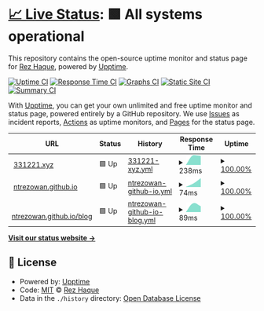 # [📈 Live Status](https://demo.upptime.js.org): <!--live status--> **🟩 All systems operational**

This repository contains the open-source uptime monitor and status page for [Rez Haque](https://demo.upptime.js.org), powered by [Upptime](https://github.com/upptime/upptime).

[![Uptime CI](https://github.com/ntrezowan/uptime/workflows/Uptime%20CI/badge.svg)](https://github.com/ntrezowan/uptime/actions?query=workflow%3A%22Uptime+CI%22)
[![Response Time CI](https://github.com/ntrezowan/uptime/workflows/Response%20Time%20CI/badge.svg)](https://github.com/ntrezowan/uptime/actions?query=workflow%3A%22Response+Time+CI%22)
[![Graphs CI](https://github.com/ntrezowan/uptime/workflows/Graphs%20CI/badge.svg)](https://github.com/ntrezowan/uptime/actions?query=workflow%3A%22Graphs+CI%22)
[![Static Site CI](https://github.com/ntrezowan/uptime/workflows/Static%20Site%20CI/badge.svg)](https://github.com/ntrezowan/uptime/actions?query=workflow%3A%22Static+Site+CI%22)
[![Summary CI](https://github.com/ntrezowan/uptime/workflows/Summary%20CI/badge.svg)](https://github.com/ntrezowan/uptime/actions?query=workflow%3A%22Summary+CI%22)

With [Upptime](https://upptime.js.org), you can get your own unlimited and free uptime monitor and status page, powered entirely by a GitHub repository. We use [Issues](https://github.com/ntrezowan/uptime/issues) as incident reports, [Actions](https://github.com/ntrezowan/uptime/actions) as uptime monitors, and [Pages](https://demo.upptime.js.org) for the status page.

<!--start: status pages-->
<!-- This summary is generated by Upptime (https://github.com/upptime/upptime) -->
<!-- Do not edit this manually, your changes will be overwritten -->
<!-- prettier-ignore -->
| URL | Status | History | Response Time | Uptime |
| --- | ------ | ------- | ------------- | ------ |
| <img alt="" src="https://icons.duckduckgo.com/ip3/331221.xyz.ico" height="13"> [331221.xyz](https://331221.xyz) | 🟩 Up | [331221-xyz.yml](https://github.com/ntrezowan/uptime/commits/HEAD/history/331221-xyz.yml) | <details><summary><img alt="Response time graph" src="./graphs/331221-xyz/response-time-week.png" height="20"> 238ms</summary><br><a href="https://ntrezowan.github.io/uptime/history/331221-xyz"><img alt="Response time 238" src="https://img.shields.io/endpoint?url=https%3A%2F%2Fraw.githubusercontent.com%2Fntrezowan%2Fuptime%2FHEAD%2Fapi%2F331221-xyz%2Fresponse-time.json"></a><br><a href="https://ntrezowan.github.io/uptime/history/331221-xyz"><img alt="24-hour response time 238" src="https://img.shields.io/endpoint?url=https%3A%2F%2Fraw.githubusercontent.com%2Fntrezowan%2Fuptime%2FHEAD%2Fapi%2F331221-xyz%2Fresponse-time-day.json"></a><br><a href="https://ntrezowan.github.io/uptime/history/331221-xyz"><img alt="7-day response time 238" src="https://img.shields.io/endpoint?url=https%3A%2F%2Fraw.githubusercontent.com%2Fntrezowan%2Fuptime%2FHEAD%2Fapi%2F331221-xyz%2Fresponse-time-week.json"></a><br><a href="https://ntrezowan.github.io/uptime/history/331221-xyz"><img alt="30-day response time 238" src="https://img.shields.io/endpoint?url=https%3A%2F%2Fraw.githubusercontent.com%2Fntrezowan%2Fuptime%2FHEAD%2Fapi%2F331221-xyz%2Fresponse-time-month.json"></a><br><a href="https://ntrezowan.github.io/uptime/history/331221-xyz"><img alt="1-year response time 238" src="https://img.shields.io/endpoint?url=https%3A%2F%2Fraw.githubusercontent.com%2Fntrezowan%2Fuptime%2FHEAD%2Fapi%2F331221-xyz%2Fresponse-time-year.json"></a></details> | <details><summary><a href="https://ntrezowan.github.io/uptime/history/331221-xyz">100.00%</a></summary><a href="https://ntrezowan.github.io/uptime/history/331221-xyz"><img alt="All-time uptime 100.00%" src="https://img.shields.io/endpoint?url=https%3A%2F%2Fraw.githubusercontent.com%2Fntrezowan%2Fuptime%2FHEAD%2Fapi%2F331221-xyz%2Fuptime.json"></a><br><a href="https://ntrezowan.github.io/uptime/history/331221-xyz"><img alt="24-hour uptime 100.00%" src="https://img.shields.io/endpoint?url=https%3A%2F%2Fraw.githubusercontent.com%2Fntrezowan%2Fuptime%2FHEAD%2Fapi%2F331221-xyz%2Fuptime-day.json"></a><br><a href="https://ntrezowan.github.io/uptime/history/331221-xyz"><img alt="7-day uptime 100.00%" src="https://img.shields.io/endpoint?url=https%3A%2F%2Fraw.githubusercontent.com%2Fntrezowan%2Fuptime%2FHEAD%2Fapi%2F331221-xyz%2Fuptime-week.json"></a><br><a href="https://ntrezowan.github.io/uptime/history/331221-xyz"><img alt="30-day uptime 100.00%" src="https://img.shields.io/endpoint?url=https%3A%2F%2Fraw.githubusercontent.com%2Fntrezowan%2Fuptime%2FHEAD%2Fapi%2F331221-xyz%2Fuptime-month.json"></a><br><a href="https://ntrezowan.github.io/uptime/history/331221-xyz"><img alt="1-year uptime 100.00%" src="https://img.shields.io/endpoint?url=https%3A%2F%2Fraw.githubusercontent.com%2Fntrezowan%2Fuptime%2FHEAD%2Fapi%2F331221-xyz%2Fuptime-year.json"></a></details>
| <img alt="" src="https://icons.duckduckgo.com/ip3/ntrezowan.github.io.ico" height="13"> [ntrezowan.github.io](https://ntrezowan.github.io) | 🟩 Up | [ntrezowan-github-io.yml](https://github.com/ntrezowan/uptime/commits/HEAD/history/ntrezowan-github-io.yml) | <details><summary><img alt="Response time graph" src="./graphs/ntrezowan-github-io/response-time-week.png" height="20"> 74ms</summary><br><a href="https://ntrezowan.github.io/uptime/history/ntrezowan-github-io"><img alt="Response time 74" src="https://img.shields.io/endpoint?url=https%3A%2F%2Fraw.githubusercontent.com%2Fntrezowan%2Fuptime%2FHEAD%2Fapi%2Fntrezowan-github-io%2Fresponse-time.json"></a><br><a href="https://ntrezowan.github.io/uptime/history/ntrezowan-github-io"><img alt="24-hour response time 74" src="https://img.shields.io/endpoint?url=https%3A%2F%2Fraw.githubusercontent.com%2Fntrezowan%2Fuptime%2FHEAD%2Fapi%2Fntrezowan-github-io%2Fresponse-time-day.json"></a><br><a href="https://ntrezowan.github.io/uptime/history/ntrezowan-github-io"><img alt="7-day response time 74" src="https://img.shields.io/endpoint?url=https%3A%2F%2Fraw.githubusercontent.com%2Fntrezowan%2Fuptime%2FHEAD%2Fapi%2Fntrezowan-github-io%2Fresponse-time-week.json"></a><br><a href="https://ntrezowan.github.io/uptime/history/ntrezowan-github-io"><img alt="30-day response time 74" src="https://img.shields.io/endpoint?url=https%3A%2F%2Fraw.githubusercontent.com%2Fntrezowan%2Fuptime%2FHEAD%2Fapi%2Fntrezowan-github-io%2Fresponse-time-month.json"></a><br><a href="https://ntrezowan.github.io/uptime/history/ntrezowan-github-io"><img alt="1-year response time 74" src="https://img.shields.io/endpoint?url=https%3A%2F%2Fraw.githubusercontent.com%2Fntrezowan%2Fuptime%2FHEAD%2Fapi%2Fntrezowan-github-io%2Fresponse-time-year.json"></a></details> | <details><summary><a href="https://ntrezowan.github.io/uptime/history/ntrezowan-github-io">100.00%</a></summary><a href="https://ntrezowan.github.io/uptime/history/ntrezowan-github-io"><img alt="All-time uptime 100.00%" src="https://img.shields.io/endpoint?url=https%3A%2F%2Fraw.githubusercontent.com%2Fntrezowan%2Fuptime%2FHEAD%2Fapi%2Fntrezowan-github-io%2Fuptime.json"></a><br><a href="https://ntrezowan.github.io/uptime/history/ntrezowan-github-io"><img alt="24-hour uptime 100.00%" src="https://img.shields.io/endpoint?url=https%3A%2F%2Fraw.githubusercontent.com%2Fntrezowan%2Fuptime%2FHEAD%2Fapi%2Fntrezowan-github-io%2Fuptime-day.json"></a><br><a href="https://ntrezowan.github.io/uptime/history/ntrezowan-github-io"><img alt="7-day uptime 100.00%" src="https://img.shields.io/endpoint?url=https%3A%2F%2Fraw.githubusercontent.com%2Fntrezowan%2Fuptime%2FHEAD%2Fapi%2Fntrezowan-github-io%2Fuptime-week.json"></a><br><a href="https://ntrezowan.github.io/uptime/history/ntrezowan-github-io"><img alt="30-day uptime 100.00%" src="https://img.shields.io/endpoint?url=https%3A%2F%2Fraw.githubusercontent.com%2Fntrezowan%2Fuptime%2FHEAD%2Fapi%2Fntrezowan-github-io%2Fuptime-month.json"></a><br><a href="https://ntrezowan.github.io/uptime/history/ntrezowan-github-io"><img alt="1-year uptime 100.00%" src="https://img.shields.io/endpoint?url=https%3A%2F%2Fraw.githubusercontent.com%2Fntrezowan%2Fuptime%2FHEAD%2Fapi%2Fntrezowan-github-io%2Fuptime-year.json"></a></details>
| <img alt="" src="https://icons.duckduckgo.com/ip3/ntrezowan.github.io.ico" height="13"> [ntrezowan.github.io/blog](https://ntrezowan.github.io/blog) | 🟩 Up | [ntrezowan-github-io-blog.yml](https://github.com/ntrezowan/uptime/commits/HEAD/history/ntrezowan-github-io-blog.yml) | <details><summary><img alt="Response time graph" src="./graphs/ntrezowan-github-io-blog/response-time-week.png" height="20"> 89ms</summary><br><a href="https://ntrezowan.github.io/uptime/history/ntrezowan-github-io-blog"><img alt="Response time 89" src="https://img.shields.io/endpoint?url=https%3A%2F%2Fraw.githubusercontent.com%2Fntrezowan%2Fuptime%2FHEAD%2Fapi%2Fntrezowan-github-io-blog%2Fresponse-time.json"></a><br><a href="https://ntrezowan.github.io/uptime/history/ntrezowan-github-io-blog"><img alt="24-hour response time 89" src="https://img.shields.io/endpoint?url=https%3A%2F%2Fraw.githubusercontent.com%2Fntrezowan%2Fuptime%2FHEAD%2Fapi%2Fntrezowan-github-io-blog%2Fresponse-time-day.json"></a><br><a href="https://ntrezowan.github.io/uptime/history/ntrezowan-github-io-blog"><img alt="7-day response time 89" src="https://img.shields.io/endpoint?url=https%3A%2F%2Fraw.githubusercontent.com%2Fntrezowan%2Fuptime%2FHEAD%2Fapi%2Fntrezowan-github-io-blog%2Fresponse-time-week.json"></a><br><a href="https://ntrezowan.github.io/uptime/history/ntrezowan-github-io-blog"><img alt="30-day response time 89" src="https://img.shields.io/endpoint?url=https%3A%2F%2Fraw.githubusercontent.com%2Fntrezowan%2Fuptime%2FHEAD%2Fapi%2Fntrezowan-github-io-blog%2Fresponse-time-month.json"></a><br><a href="https://ntrezowan.github.io/uptime/history/ntrezowan-github-io-blog"><img alt="1-year response time 89" src="https://img.shields.io/endpoint?url=https%3A%2F%2Fraw.githubusercontent.com%2Fntrezowan%2Fuptime%2FHEAD%2Fapi%2Fntrezowan-github-io-blog%2Fresponse-time-year.json"></a></details> | <details><summary><a href="https://ntrezowan.github.io/uptime/history/ntrezowan-github-io-blog">100.00%</a></summary><a href="https://ntrezowan.github.io/uptime/history/ntrezowan-github-io-blog"><img alt="All-time uptime 100.00%" src="https://img.shields.io/endpoint?url=https%3A%2F%2Fraw.githubusercontent.com%2Fntrezowan%2Fuptime%2FHEAD%2Fapi%2Fntrezowan-github-io-blog%2Fuptime.json"></a><br><a href="https://ntrezowan.github.io/uptime/history/ntrezowan-github-io-blog"><img alt="24-hour uptime 100.00%" src="https://img.shields.io/endpoint?url=https%3A%2F%2Fraw.githubusercontent.com%2Fntrezowan%2Fuptime%2FHEAD%2Fapi%2Fntrezowan-github-io-blog%2Fuptime-day.json"></a><br><a href="https://ntrezowan.github.io/uptime/history/ntrezowan-github-io-blog"><img alt="7-day uptime 100.00%" src="https://img.shields.io/endpoint?url=https%3A%2F%2Fraw.githubusercontent.com%2Fntrezowan%2Fuptime%2FHEAD%2Fapi%2Fntrezowan-github-io-blog%2Fuptime-week.json"></a><br><a href="https://ntrezowan.github.io/uptime/history/ntrezowan-github-io-blog"><img alt="30-day uptime 100.00%" src="https://img.shields.io/endpoint?url=https%3A%2F%2Fraw.githubusercontent.com%2Fntrezowan%2Fuptime%2FHEAD%2Fapi%2Fntrezowan-github-io-blog%2Fuptime-month.json"></a><br><a href="https://ntrezowan.github.io/uptime/history/ntrezowan-github-io-blog"><img alt="1-year uptime 100.00%" src="https://img.shields.io/endpoint?url=https%3A%2F%2Fraw.githubusercontent.com%2Fntrezowan%2Fuptime%2FHEAD%2Fapi%2Fntrezowan-github-io-blog%2Fuptime-year.json"></a></details>

<!--end: status pages-->

[**Visit our status website →**](https://demo.upptime.js.org)

## 📄 License

- Powered by: [Upptime](https://github.com/upptime/upptime)
- Code: [MIT](./LICENSE) © [Rez Haque](https://demo.upptime.js.org)
- Data in the `./history` directory: [Open Database License](https://opendatacommons.org/licenses/odbl/1-0/)
